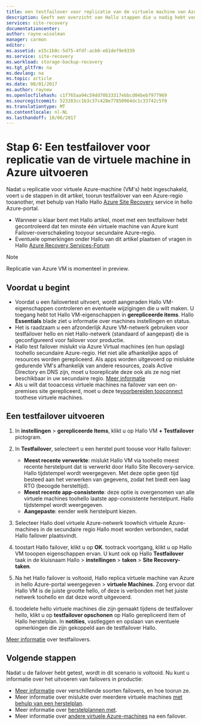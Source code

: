 ```yaml
---
title: een testfailover voor replicatie van de virtuele machine van Azure met Azure Site Recovery aaaRun | Microsoft Docs
description: Geeft een overzicht van Hallo stappen die u nodig hebt voor het uitvoeren van een testfailover voor virtuele Azure-machines repliceren tooanother Azure-regio met behulp van hello Azure Site Recovery-service.
services: site-recovery
documentationcenter: 
author: rayne-wiselman
manager: carmon
editor: 
ms.assetid: e15c1b0c-5d75-4fdf-acb0-e61def9e9339
ms.service: site-recovery
ms.workload: storage-backup-recovery
ms.tgt_pltfrm: na
ms.devlang: na
ms.topic: article
ms.date: 08/01/2017
ms.author: raynew
ms.openlocfilehash: c1f765aa94c59dd70b33317ebbcd04beb7977969
ms.sourcegitcommit: 523283cc1b3c37c428e77850964dc1c33742c5f0
ms.translationtype: MT
ms.contentlocale: nl-NL
ms.lasthandoff: 10/06/2017
---
```

# <a name="step-6-run-a-test-failover-for-azure-vm-replication"></a>Stap 6: Een testfailover voor replicatie van de virtuele machine in Azure uitvoeren

Nadat u replicatie voor virtuele Azure-machine (VM's) hebt ingeschakeld, voert u de stappen in dit artikel, toorun testfailover van een Azure-regio tooanother, met behulp van Hallo Hallo [Azure Site Recovery](site-recovery-overview.md) service in hello Azure-portal.

- Wanneer u klaar bent met Hallo artikel, moet met een testfailover hebt gecontroleerd dat ten minste één virtuele machine van Azure kunt Failover-overschakeling tooyour secundaire Azure-regio. 
- Eventuele opmerkingen onder Hallo van dit artikel plaatsen of vragen in Hallo [Azure Recovery Services-Forum](https://social.msdn.microsoft.com/forums/azure/home?forum=hypervrecovmgr)

>[!NOTE]
>
> Replicatie van Azure VM is momenteel in preview.


## <a name="before-you-start"></a>Voordat u begint

- Voordat u een failovertest uitvoert, wordt aangeraden Hallo VM-eigenschappen controleren en eventuele wijzigingen die u wilt maken. U toegang hebt tot Hallo VM-eigenschappen in **gerepliceerde items**. Hallo **Essentials** blade ziet u informatie over machines instellingen en status.
- Het is raadzaam u een afzonderlijk Azure VM-netwerk gebruiken voor testfailover hello en niet Hallo-netwerk (standaard of aangepast) die is geconfigureerd voor failover voor productie.
- Hallo test failover mislukt via Azure Virtual machines (en hun opslag) toohello secundaire Azure-regio. Het niet alle afhankelijke apps of resources worden gerepliceerd. Als apps worden uitgevoerd op mislukte gedurende VM's afhankelijk van andere resources, zoals Active Directory en DNS zijn, moet u tooreplicate deze ook als ze nog niet beschikbaar in uw secundaire regio. [Meer informatie](site-recovery-test-failover-to-azure.md#prepare-active-directory-and-dns)
- Als u wilt dat tooaccess virtuele machines na failover van een on-premises site gerepliceerd, moet u deze te[voorbereiden tooconnect](site-recovery-test-failover-to-azure.md#prepare-to-connect-to-azure-vms-after-failover) toothese virtuele machines.

## <a name="run-a-test-failover"></a>Een testfailover uitvoeren

1. In **instellingen** > **gerepliceerde Items**, klikt u op Hallo VM **+ Testfailover** pictogram. 

2. In **Testfailover**, selecteert u een herstel punt toouse voor Hallo failover:

    - **Meest recente verwerkte**: mislukt Hallo VM via toohello meest recente herstelpunt dat is verwerkt door Hallo Site Recovery-service. Hallo tijdstempel wordt weergegeven. Met deze optie geen tijd besteed aan het verwerken van gegevens, zodat het biedt een laag RTO (beoogde hersteltijd).
    - **Meest recente app-consistente**: deze optie is overgenomen van alle virtuele machines toohello laatste app-consistente herstelpunt. Hallo tijdstempel wordt weergegeven. 
    - **Aangepaste**: eender welk herstelpunt kiezen.
 
3. Selecteer Hallo doel virtuele Azure-netwerk toowhich virtuele Azure-machines in de secundaire regio Hallo moet worden verbonden, nadat Hallo failover plaatsvindt.
4. toostart Hallo failover, klikt u op **OK**. tootrack voortgang, klikt u op Hallo VM tooopen eigenschappen ervan. U kunt ook op Hallo **Testfailover** taak in de kluisnaam Hallo > **instellingen** > **taken** > **Site Recovery-taken**.
5. Na het Hallo failover is voltooid, Hallo replica virtuele machine van Azure in hello Azure-portal weergegeven > **virtuele Machines**. Zorg ervoor dat Hallo VM is de juiste grootte hello, of deze is verbonden met het juiste netwerk toohello en dat deze wordt uitgevoerd.
6. toodelete hello virtuele machines die zijn gemaakt tijdens de testfailover hello, klikt u op **testfailover opschonen** op Hallo gerepliceerd item of Hallo herstelplan. In **notities**, vastleggen en opslaan van eventuele opmerkingen die zijn gekoppeld aan de testfailover Hallo. 

[Meer informatie](site-recovery-test-failover-to-azure.md) over testfailovers.

## <a name="next-steps"></a>Volgende stappen

Nadat u de failover hebt getest, wordt in dit scenario is voltooid. Nu kunt u informatie over het uitvoeren van failovers in productie:

- [Meer informatie](site-recovery-failover.md) over verschillende soorten failovers, en hoe toorun ze.
- Meer informatie over mislukte over meerdere virtuele machines [met behulp van een herstelplan](site-recovery-create-recovery-plans.md).
- Meer informatie over [herstelplannen met](site-recovery-create-recovery-plans.md).
- Meer informatie over [andere virtuele Azure-machines](site-recovery-how-to-reprotect.md) na een failover.

